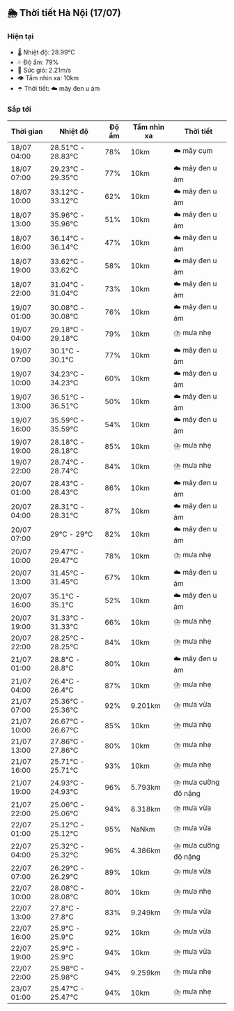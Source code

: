 ## 🌦️ Thời tiết Hà Nội (17/07)

### Hiện tại

- 🌡️ Nhiệt độ: 28.99℃
- 💦 Độ ẩm: 79%
- 💨 Sức gió: 2.21m/s
- 👁️ Tầm nhìn xa: 10km
- ☂️ Thời tiết: ☁️ mây đen u ám

### Sắp tới

| Thời gian | Nhiệt độ | Độ ẩm | Tầm nhìn xa | Thời tiết |
| --- | --- | --- | --- | --- |
| 18/07 04:00 | 28.51℃ - 28.83℃ | 78% | 10km | ☁️ mây cụm |
| 18/07 07:00 | 29.23℃ - 29.35℃ | 77% | 10km | ☁️ mây đen u ám |
| 18/07 10:00 | 33.12℃ - 33.12℃ | 62% | 10km | ☁️ mây đen u ám |
| 18/07 13:00 | 35.96℃ - 35.96℃ | 51% | 10km | ☁️ mây đen u ám |
| 18/07 16:00 | 36.14℃ - 36.14℃ | 47% | 10km | ☁️ mây đen u ám |
| 18/07 19:00 | 33.62℃ - 33.62℃ | 58% | 10km | ☁️ mây đen u ám |
| 18/07 22:00 | 31.04℃ - 31.04℃ | 73% | 10km | ☁️ mây đen u ám |
| 19/07 01:00 | 30.08℃ - 30.08℃ | 76% | 10km | ☁️ mây đen u ám |
| 19/07 04:00 | 29.18℃ - 29.18℃ | 79% | 10km | ⛈️ mưa nhẹ |
| 19/07 07:00 | 30.1℃ - 30.1℃ | 77% | 10km | ☁️ mây đen u ám |
| 19/07 10:00 | 34.23℃ - 34.23℃ | 60% | 10km | ☁️ mây đen u ám |
| 19/07 13:00 | 36.51℃ - 36.51℃ | 50% | 10km | ☁️ mây đen u ám |
| 19/07 16:00 | 35.59℃ - 35.59℃ | 54% | 10km | ☁️ mây đen u ám |
| 19/07 19:00 | 28.18℃ - 28.18℃ | 85% | 10km | ⛈️ mưa nhẹ |
| 19/07 22:00 | 28.74℃ - 28.74℃ | 84% | 10km | ⛈️ mưa nhẹ |
| 20/07 01:00 | 28.43℃ - 28.43℃ | 86% | 10km | ☁️ mây đen u ám |
| 20/07 04:00 | 28.31℃ - 28.31℃ | 87% | 10km | ☁️ mây đen u ám |
| 20/07 07:00 | 29℃ - 29℃ | 82% | 10km | ☁️ mây đen u ám |
| 20/07 10:00 | 29.47℃ - 29.47℃ | 78% | 10km | ⛈️ mưa nhẹ |
| 20/07 13:00 | 31.45℃ - 31.45℃ | 67% | 10km | ☁️ mây đen u ám |
| 20/07 16:00 | 35.1℃ - 35.1℃ | 52% | 10km | ☁️ mây đen u ám |
| 20/07 19:00 | 31.33℃ - 31.33℃ | 66% | 10km | ⛈️ mưa nhẹ |
| 20/07 22:00 | 28.25℃ - 28.25℃ | 84% | 10km | ⛈️ mưa nhẹ |
| 21/07 01:00 | 28.8℃ - 28.8℃ | 80% | 10km | ☁️ mây đen u ám |
| 21/07 04:00 | 26.4℃ - 26.4℃ | 87% | 10km | ⛈️ mưa nhẹ |
| 21/07 07:00 | 25.36℃ - 25.36℃ | 92% | 9.201km | ⛈️ mưa vừa |
| 21/07 10:00 | 26.67℃ - 26.67℃ | 85% | 10km | ⛈️ mưa nhẹ |
| 21/07 13:00 | 27.86℃ - 27.86℃ | 80% | 10km | ⛈️ mưa nhẹ |
| 21/07 16:00 | 25.71℃ - 25.71℃ | 93% | 10km | ⛈️ mưa nhẹ |
| 21/07 19:00 | 24.93℃ - 24.93℃ | 96% | 5.793km | ⛈️ mưa cường độ nặng |
| 21/07 22:00 | 25.06℃ - 25.06℃ | 94% | 8.318km | ⛈️ mưa vừa |
| 22/07 01:00 | 25.12℃ - 25.12℃ | 95% | NaNkm | ⛈️ mưa vừa |
| 22/07 04:00 | 25.32℃ - 25.32℃ | 96% | 4.386km | ⛈️ mưa cường độ nặng |
| 22/07 07:00 | 26.29℃ - 26.29℃ | 89% | 10km | ⛈️ mưa vừa |
| 22/07 10:00 | 28.08℃ - 28.08℃ | 80% | 10km | ⛈️ mưa nhẹ |
| 22/07 13:00 | 27.8℃ - 27.8℃ | 83% | 9.249km | ⛈️ mưa vừa |
| 22/07 16:00 | 25.9℃ - 25.9℃ | 92% | 10km | ⛈️ mưa vừa |
| 22/07 19:00 | 25.9℃ - 25.9℃ | 94% | 10km | ⛈️ mưa vừa |
| 22/07 22:00 | 25.98℃ - 25.98℃ | 94% | 9.259km | ⛈️ mưa nhẹ |
| 23/07 01:00 | 25.47℃ - 25.47℃ | 94% | 10km | ⛈️ mưa nhẹ |
